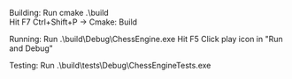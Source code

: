 Building: Run cmake .\build\
          Hit F7
          Ctrl+Shift+P -> Cmake: Build

Running: Run .\build\Debug\ChessEngine.exe
         Hit F5
         Click play icon in "Run and Debug"
         
Testing: Run .\build\tests\Debug\ChessEngineTests.exe
